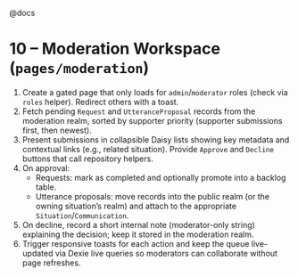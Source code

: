 @docs

# 10 – Moderation Workspace (`pages/moderation`)

1. Create a gated page that only loads for `admin`/`moderator` roles (check via `roles` helper). Redirect others with a toast.
2. Fetch pending `Request` and `UtteranceProposal` records from the moderation realm, sorted by supporter priority (supporter submissions first, then newest).
3. Present submissions in collapsible Daisy lists showing key metadata and contextual links (e.g., related situation). Provide `Approve` and `Decline` buttons that call repository helpers.
4. On approval:
   - Requests: mark as completed and optionally promote into a backlog table.
   - Utterance proposals: move records into the public realm (or the owning situation’s realm) and attach to the appropriate `Situation`/`Communication`.
5. On decline, record a short internal note (moderator-only string) explaining the decision; keep it stored in the moderation realm.
6. Trigger responsive toasts for each action and keep the queue live-updated via Dexie live queries so moderators can collaborate without page refreshes.
